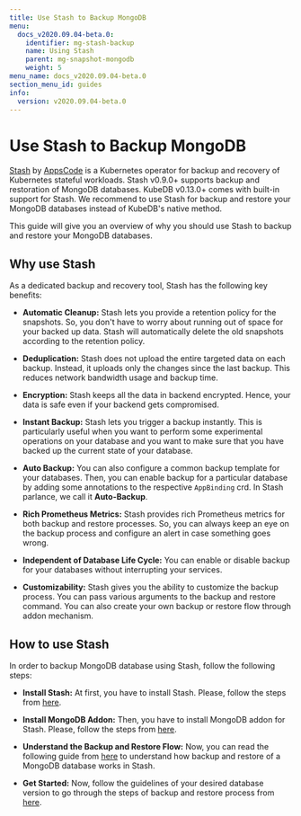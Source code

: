 ```yaml
---
title: Use Stash to Backup MongoDB
menu:
  docs_v2020.09.04-beta.0:
    identifier: mg-stash-backup
    name: Using Stash
    parent: mg-snapshot-mongodb
    weight: 5
menu_name: docs_v2020.09.04-beta.0
section_menu_id: guides
info:
  version: v2020.09.04-beta.0
---
```


# Use Stash to Backup MongoDB

[Stash](https://appscode.com/products/stash) by [AppsCode](https://appscode.com) is a Kubernetes operator for backup and recovery of Kubernetes stateful workloads. Stash v0.9.0+ supports backup and restoration of MongoDB databases. KubeDB v0.13.0+ comes with built-in support for Stash. We recommend to use Stash for backup and restore your MongoDB databases instead of KubeDB's native method.

This guide will give you an overview of why you should use Stash to backup and restore your MongoDB databases.

## Why use Stash

As a dedicated backup and recovery tool, Stash has the following key benefits:

- **Automatic Cleanup:** Stash lets you provide a retention policy for the snapshots. So, you don't have to worry about running out of space for your backed up data. Stash will automatically delete the old snapshots according to the retention policy.

- **Deduplication:** Stash does not upload the entire targeted data on each backup. Instead, it uploads only the changes since the last backup. This reduces network bandwidth usage and backup time.

- **Encryption:** Stash keeps all the data in backend encrypted. Hence, your data is safe even if your backend gets compromised.

- **Instant Backup:** Stash lets you trigger a backup instantly. This is particularly useful when you want to perform some experimental operations on your database and you want to make sure that you have backed up the current state of your database.

- **Auto Backup:** You can also configure a common backup template for your databases. Then, you can enable backup for a particular database by adding some annotations to the respective `AppBinding` crd. In Stash parlance, we call it **Auto-Backup**.

- **Rich Prometheus Metrics:** Stash provides rich Prometheus metrics for both backup and restore processes. So, you can always keep an eye on the backup process and configure an alert in case something goes wrong.

- **Independent of Database Life Cycle:** You can enable or disable backup for your databases without interrupting your services.

- **Customizability:** Stash gives you the ability to customize the backup process. You can pass various arguments to the backup and restore command. You can also create your own backup or restore flow through addon mechanism.

## How to use Stash

In order to backup MongoDB database using Stash, follow the following steps:

- **Install Stash:** At first, you have to install Stash. Please, follow the steps from [here](https://appscode.com/products/stash/latest/setup/install/).

- **Install MongoDB Addon:** Then, you have to install MongoDB addon for Stash. Please, follow the steps from [here](https://appscode.com/products/stash/latest/addons/mongodb/setup/install/).

- **Understand the Backup and Restore Flow:** Now, you can read the following guide from [here](https://appscode.com/products/stash/latest/addons/mongodb/overview/) to understand how backup and restore of a MongoDB database works in Stash.

- **Get Started:** Now, follow the guidelines of your desired database version to go through the steps of backup and restore process from [here](https://appscode.com/products/stash/latest/addons/mongodb/).
